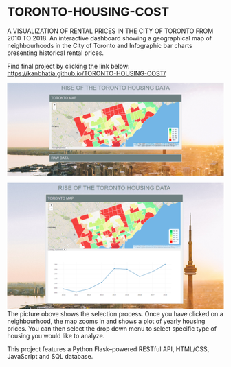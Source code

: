 # TORONTO-HOUSING-COST
A VISUALIZATION OF RENTAL PRICES IN THE CITY OF TORONTO FROM 2010 TO 2018.
An interactive dashboard showing a geographical map of neighbourhoods in the City of Toronto and Infographic bar charts presenting historical rental prices.


Find final project by clicking the link below:
https://kanbhatia.github.io/TORONTO-HOUSING-COST/

![Overview](Images/Overview.PNG)

![Overview](Images/Selection.PNG)
The picture obove shows the selection process. Once you have clicked on a neighbourhood, the map zooms in and shows a plot of yearly housing prices. You can then select the drop down menu to select specific type of housing you would like to analyze.  

This project features a Python Flask–powered RESTful API, HTML/CSS, JavaScript and SQL database. 
